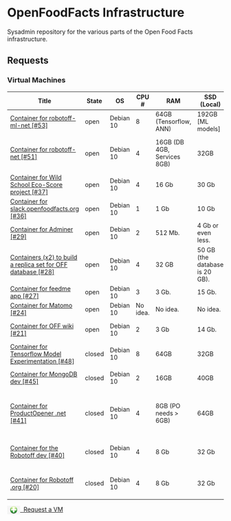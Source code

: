 # OpenFoodFacts Infrastructure
Sysadmin repository for the various parts of the Open Food Facts infrastructure.

## Requests

### Virtual Machines

<!-- VM table -->
|                                                                      Title                                                                      |State |   OS    | CPU #  |            RAM            |         SSD (Local)          |HDD (Remote)|                            Services                            |
|-------------------------------------------------------------------------------------------------------------------------------------------------|------|---------|--------|---------------------------|------------------------------|------------|----------------------------------------------------------------|
|<a href=https://github.com/openfoodfacts/openfoodfacts-infrastructure/issues/53>Container for robotoff-ml-net [#53]</a>                          |open  |Debian 10|       8|64GB (Tensorflow, ANN)     |192GB [ML models]             |100GB       |Tensorflow + ANN + ElasticSearch                                |
|<a href=https://github.com/openfoodfacts/openfoodfacts-infrastructure/issues/51>Container for robotoff-net [#51]</a>                             |open  |Debian 10|       4|16GB (DB 4GB, Services 8GB)|32GB                          |100GB       |Robotoff API + Schedulers + Workers, PostgreSQL DB              |
|<a href=https://github.com/openfoodfacts/openfoodfacts-infrastructure/issues/37>Container for Wild School Eco-Score project [#37]</a>            |open  |Debian 10|       4|16 Gb                      |30 Gb                         |0           |MongoDB                                                         |
|<a href=https://github.com/openfoodfacts/openfoodfacts-infrastructure/issues/36>Container for slack.openfoodfacts.org [#36]</a>                  |open  |Debian 10|       1|1 Gb                       |10 Gb                         |None        |Node.js                                                         |
|<a href=https://github.com/openfoodfacts/openfoodfacts-infrastructure/issues/29>Container for Adminer [#29]</a>                                  |open  |Debian 10|       2|512 Mb.                    |4 Gb or even less.            |0           |Nginx, PHP, Adminer.                                            |
|<a href=https://github.com/openfoodfacts/openfoodfacts-infrastructure/issues/28>Containers (x2) to build a replica set for OFF database [#28]</a>|open  |Debian 10|       4|32 GB                      |50 GB (the database is 20 GB).|0           |Mongodb.                                                        |
|<a href=https://github.com/openfoodfacts/openfoodfacts-infrastructure/issues/27>Container for feedme app [#27]</a>                               |open  |Debian 10|       3|3 Gb.                      |15 Gb.                        |0           |PostgreSQL, Node.js, Nginx.                                     |
|<a href=https://github.com/openfoodfacts/openfoodfacts-infrastructure/issues/24>Container for Matomo [#24]</a>                                   |open  |Debian 10|No idea.|No idea.                   |No idea.                      |No idea.    |LAMP                                                            |
|<a href=https://github.com/openfoodfacts/openfoodfacts-infrastructure/issues/21>Container for OFF wiki [#21]</a>                                 |open  |Debian 10|       2|3 Gb                       |14 Gb.                        |14 Gb       |Apache, PHP, MySQL, Mediawiki.                                  |
|<a href=https://github.com/openfoodfacts/openfoodfacts-infrastructure/issues/48>Container for Tensorflow Model Experimentation [#48]</a>         |closed|Debian 10|       8|64GB                       |32GB                          |0GB         |Tensorflow experiments                                          |
|<a href=https://github.com/openfoodfacts/openfoodfacts-infrastructure/issues/45>Container for MongoDB dev [#45]</a>                              |closed|Debian 10|       2|16GB                       |40GB                          |            |MongoDB running in Docker                                       |
|<a href=https://github.com/openfoodfacts/openfoodfacts-infrastructure/issues/41>Container for ProductOpener .net [#41]</a>                       |closed|Debian 10|       4|8GB (PO needs > 6GB)       |64GB                          |64GB        |ProductOpener frontend + backend, MongoDB, PostgreSQL, Memcached|
|<a href=https://github.com/openfoodfacts/openfoodfacts-infrastructure/issues/40>Container for the Robotoff dev [#40]</a>                         |closed|Debian 10|       4|8 Gb                       |32 Gb                         |100 Gb      |robotoff, elastic search, tensorflow, postgresql                |
|<a href=https://github.com/openfoodfacts/openfoodfacts-infrastructure/issues/20>Container for Robotoff .org [#20]</a>                            |closed|Debian 10|       4|8 Gb                       |32 Gb                         |100 Gb      |robotoff, elastic search, tensorflow, postgresql                |
<!-- VM table -->

<a href="https://github.com/openfoodfacts/openfoodfacts-infrastructure/issues/new?assignees=cquest&labels=container&template=vm-template.md&title="><img src="./scripts/add.png" style="background: transparent; vertical-align: middle" width="30"/>&nbsp;&nbsp;Request a VM</img></a>
